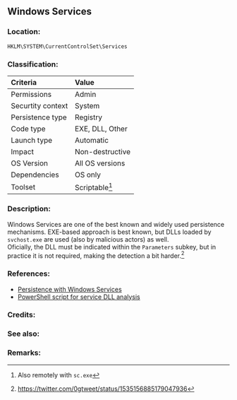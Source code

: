 ## Windows Services <!-- general "title" of the persistence. Good to be unique. -->
<!-- separate sections by two empty lines -->
<!-- do not remove empty sections  -->

### Location: <!-- where to find it -->
`HKLM\SYSTEM\CurrentControlSet\Services`


### Classification: <!-- see "how it works" document. Empty lime must go next. -->

|Criteria|Value|
|:---|:---|
|Permissions|Admin|
|Securtity context|System|
|Persistence type| Registry |
|Code type|EXE, DLL, Other|
|Launch type|Automatic|
|Impact|Non-destructive|
|OS Version|All OS versions|
|Dependencies|OS only|
|Toolset|Scriptable[^1]|


### Description:<!-- add two EOLs or two spaces at the end of line to create a line break -->
Windows Services are one of the best known and widely used persistence mechanisms. EXE-based approach is best known, but DLLs loaded by `svchost.exe` are used (also by malicious actors) as well.  
Oficially, the DLL must be indicated within the `Parameters` subkey, but in practice it is not required, making the detection a bit harder.[^2]


### References: <!-- use <...> or [abc](https://...) syntax. Prepend with "- " when more than one -->
- [Persistence with Windows Services](https://gtworek.github.io/PSBits/services.html)
- [PowerShell script for service DLL analysis](https://github.com/gtworek/PSBits/blob/master/Services/Get-ServiceDlls.ps1)


### Credits: <!-- use [abc](https://...) syntax. Prepend with "- " when more than one. -->


### See also: <!-- if refering to the same repo, use [Name](file.html) syntax. Yes, it's .html, to make it work in github pages -->


### Remarks: <!-- see the usage in the "classification" section. Use only 1:1 references i.e. not refering to the same footnote from two different places -->
[^1]: Also remotely with `sc.exe`
[^2]: <https://twitter.com/0gtweet/status/1535156885179047936>
